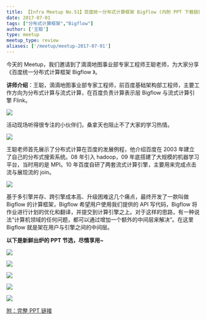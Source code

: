 ```yaml
---
title: 【Infra Meetup No.51】百度统一分布式计算框架 Bigflow (内附 PPT 下载链接)
date: 2017-07-01
tags: ["分布式计算框架","Bigflow"]
author: ['王聪']
type: meetup
meetup_type: review
aliases: ['/meetup/meetup-2017-07-01']
---
```



今天的 Meetup，我们邀请到了滴滴地图事业部专家工程师王聪老师，为大家分享《百度统一分布式计算框架 Bigflow 》。

**讲师介绍**：王聪，滴滴地图事业部专家工程师，前百度基础架构部工程师，主要工作方向为分布式计算与流式计算，在百度负责计算表示层 Bigflow 与流式计算引擎 Flink。

![](http://upload-images.jianshu.io/upload_images/542677-d7e0263c5ff716ba?imageMogr2/auto-orient/strip%7CimageView2/2/w/1240)

活动现场听得很专注的小伙伴们，桑拿天也阻止不了大家的学习热情。

![](http://upload-images.jianshu.io/upload_images/542677-8b1d91d1eae8868e?imageMogr2/auto-orient/strip%7CimageView2/2/w/1240)

王聪老师首先展示了分布式计算在百度的发展例程，他介绍百度在 2003 年建立了自己的分布式搜索系统。08 年引入 hadoop，09 年底搭建了大规模的机器学习平台，当时用的是 MPI。10 年百度自研了两套流式计算引擎，主要用来完成点击流与展现流的 join。

![](http://upload-images.jianshu.io/upload_images/542677-d6570b1f99d7e10f?imageMogr2/auto-orient/strip%7CimageView2/2/w/1240)

基于多引擎并存、跨引擎成本高、升级困难这几个痛点，最终开发了一款叫做 Bigflow 的计算框架，Bigflow 希望用户使用我们提供的 API 写代码，Bigflow 将作业进行计划的优化和翻译，并提交到计算引擎之上。对于这样的思路，有一种说法“计算机领域的任何问题，都可以通过增加一个额外的中间层来解决”。在这里 Bigflow 就是架在用户与引擎之间的中间层。

**以下是新鲜出炉的 PPT 节选，尽情享用~**

![](http://upload-images.jianshu.io/upload_images/542677-adbc6e2323a91299?imageMogr2/auto-orient/strip%7CimageView2/2/w/1240)

![](http://upload-images.jianshu.io/upload_images/542677-85ede5f0fcbe4048?imageMogr2/auto-orient/strip%7CimageView2/2/w/1240)

![](http://upload-images.jianshu.io/upload_images/542677-c1bf1afa51548d3a?imageMogr2/auto-orient/strip%7CimageView2/2/w/1240)

![](http://upload-images.jianshu.io/upload_images/542677-6084d525651c60ee?imageMogr2/auto-orient/strip%7CimageView2/2/w/1240)

![](http://upload-images.jianshu.io/upload_images/542677-70b11991228a32a2?imageMogr2/auto-orient/strip%7CimageView2/2/w/1240)

[附：完整 PPT 链接](https://eyun.baidu.com/s/3o8hsHT4)

